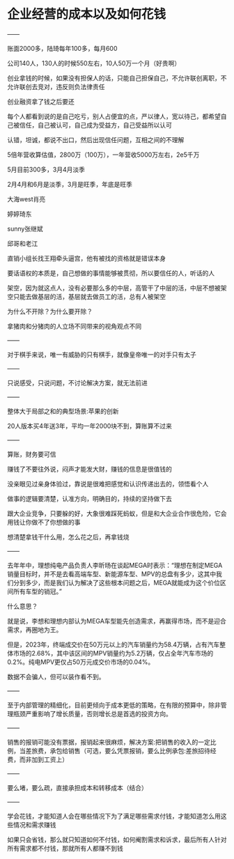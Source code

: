 # 企业经营的成本以及如何花钱

——

账面2000多，陆琦每年100多，每月600

公司140人，130人的时候550左右，10人50万一个月（好贵啊）

创业拿钱的时候，如果没有担保人的话，只能自己担保自己，不允许联创离职，不允许联创去竞对，违反则负法律责任

创业融资拿了钱之后要还

每个人都看到说的是自己吃亏，别人占便宜的点，严以律人，宽以待己，都希望自己被信任，自己被认可，自己成为受益方，自己受益所以认可

认错，坦诚，都说不出口，然后出现信任问题，互相之间的不理解

5倍年营收算估值，2800万（100万），一年营收5000万左右，2e5千万

5月目前300多，3月4月淡季

2月4月和6月是淡季，3月是旺季，年底是旺季

大海west肖亮

婷婷琦东

sunny张继斌

邱哥和老江

直销小组长找王翔牵头逼宫，他有被找的资格就是错误本身

要话语权的本质是，自己想做的事情能够被贯彻，所以要信任的人，听话的人

架空，因为就这点人，没有必要那么多的中层，高管干了中层的活，中层不想被架空只能去做基层的活，基层就去做员工的活，总有人被架空

为什么不开除？为什么要开除？

拿猪肉和分猪肉的人立场不同带来的视角观点不同

——

对于棋手来说，唯一有威胁的只有棋手，就像皇帝唯一的对手只有太子

——

只说感受，只说问题，不讨论解决方案，就无法前进

——

整体大于局部之和的典型场景:苹果的创新

20人版本买4年送3年，平均一年2000块不到，算账算不过来

——

算账，财务要可信

赚钱了不要往外说，闷声才能发大财，赚钱的信息是很值钱的

没亲眼见过亲身体验过，靠说是很难把感觉和认识传递出去的，领悟看个人

做事的逻辑要清楚，认准方向，明确目的，持续的坚持做下去

跟大企业竞争，只要躲的好，大象很难踩死蚂蚁，但是和大企业合作很危险，它会用钱让你做不了你想做的事

想清楚拿钱干什么用，怎么花之后，再拿钱烧

——

去年年中，理想纯电产品负责人李昕旸在谈起MEGA时表示：“理想在制定MEGA销量目标时，并不是去看高端车型、新能源车型、MPV的总盘有多少，这其中我们分到多少，而是我们认为解决了这些根本问题之后，MEGA就能成为这个价位区间所有车型的销冠。”

什么意思？

就是说，李想和理想内部认为MEGA车型能先创造需求，再赢得市场，而不是迎合需求，再圈地为王。

但是，2023年，终端成交价在50万元以上的汽车销量约为58.4万辆，占有汽车整体市场的2.68%，其中该区间的MPV销量约为5.2万辆，仅占全年汽车市场的0.2%。纯电MPV更仅占50万元成交价市场的0.04%。

数据不会骗人，但可以装作看不到。

——

至于内部管理的精细化，目前更倾向于成本更低的策略，在有限的预算中，除非管理瓶颈严重影响了增长质量，否则增长总是首选的投资方向。

——

销售的报销可能没有票据，报销起来很麻烦，解决方案:把销售的收入的一定比例，当差旅费，承包给销售（可选，要么凭票报销，要么比例承包:差旅招待经费，而非加到工资上）

——

要么堵，要么疏，直接承担成本和转移成本（结合）

——

学会花钱，才能知道人会在哪些情况下为了满足哪些需求付钱，才能知道怎么用这些情况和需求赚钱

如果只会省钱，那么就只知道如何不付钱，如何阉割需求和诉求，最后所有人针对所有需求都不付钱，那就所有人都赚不到钱
